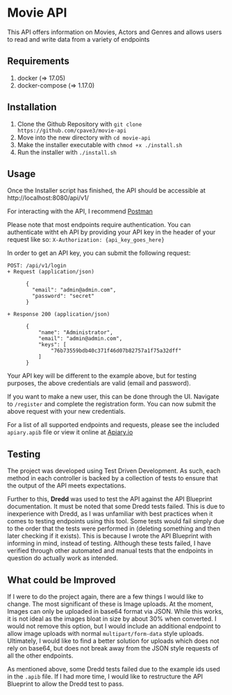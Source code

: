 # Movie API
This API offers information on Movies, Actors and Genres and allows users to read and write data from a variety of endpoints

## Requirements
1. docker (=> 17.05)
2. docker-compose (=> 1.17.0)

## Installation
1. Clone the Github Repository with `git clone https://github.com/cpave3/movie-api`
2. Move into the new directory with `cd movie-api`
3. Make the installer executable with `chmod +x ./install.sh`
4. Run the installer with `./install.sh`

## Usage
Once the Installer script has finished, the API should be accessible at http://localhost:8080/api/v1/

For interacting with the API, I recommend [Postman](https://www.getpostman.com)

Please note that most endpoints require authentication. You can authenticate witht eh API by providing your API key in the header of your request like so: `X-Authorization: {api_key_goes_here}`

In order to get an API key, you can submit the following request:

```
POST: /api/v1/login
+ Request (application/json)

      {
        "email": "admin@admin.com",
        "password": "secret"
      }

+ Response 200 (application/json)

      {
          "name": "Administrator",
          "email": "admin@admin.com",
          "keys": [
              "76b73559bdb40c371f46d07b82757a1f75a32dff"
          ]
      }
```

Your API key will be different to the example above, but for testing purposes, the above credentials are valid (email and password).

If you want to make a new user, this can be done through the UI. Navigate to `/register` and complete the registration form. You can now submit the above request with your new credentials.

For a list of all supported endpoints and requests, please see the included `apiary.apib` file or view it online at [Apiary.io](https://movieapi62.docs.apiary.io/#)

## Testing

The project was developed using Test Driven Development. As such, each method in each controller is backed by a collection of tests to ensure that the output of the API meets expectations.

Further to this, **Dredd** was used to test the API against the API Blueprint documentation. It must be noted that some Dredd tests failed. This is due to inexperience with Dredd, as I was unfamiliar with best practices when it comes to testing endpoints using this tool. Some tests would fail simply due to the order that the tests were performed in (deleting something and then later checking if it exists). This is because I wrote the API Blueprint with informing in mind, instead of testing. Although these tests failed, I have verified through other automated and manual tests that the endpoints in question do actually work as intended.


## What could be Improved

If I were to do the project again, there are a few things I would like to change. The most significant of these is Image uploads. At the moment, Images can only be uploaded in base64 format via JSON. While this works, it is not ideal as the images bloat in size by about 30% when converted. I would not remove this option, but I would include an additional endpoint to allow image uploads with normal `multipart/form-data` style uploads. Ultimately, I would like to find a better solution for uploads which does not rely on base64, but does not break away from the JSON style requests of all the other endpoints.

As mentioned above, some Dredd tests failed due to the example ids used in the `.apib` file. If I had more time, I would like to restructure the API Blueprint to allow the Dredd test to pass.
